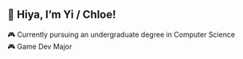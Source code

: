 ## 👋 Hiya, I’m Yi / Chloe!
🎮 Currently pursuing an undergraduate degree in Computer Science<br>
🎮 Game Dev Major

<!---
yier3an/yier3an is a ✨ special ✨ repository because its `README.md` (this file) appears on your GitHub profile.
You can click the Preview link to take a look at your changes.
--->
